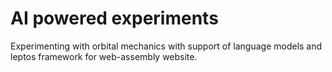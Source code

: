 # AI powered experiments

Experimenting with orbital mechanics with support of language models and leptos framework for web-assembly website.